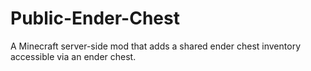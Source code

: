 # Public-Ender-Chest
A Minecraft server-side mod that adds a shared ender chest inventory accessible via an ender chest.
